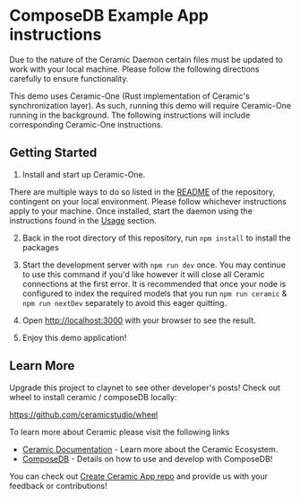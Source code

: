 # ComposeDB Example App instructions

Due to the nature of the Ceramic Daemon certain files must be updated to work with your local machine. Please follow the following directions carefully to ensure functionality.

This demo uses Ceramic-One (Rust implementation of Ceramic's synchronization layer). As such, running this demo will require Ceramic-One running in the background. The following instructions will include corresponding Ceramic-One instructions.

## Getting Started

1. Install and start up Ceramic-One.

There are multiple ways to do so listed in the [README](https://github.com/ceramicnetwork/rust-ceramic) of the repository, contingent on your local environment. Please follow whichever instructions apply to your machine. Once installed, start the daemon using the instructions found in the [Usage](https://github.com/ceramicnetwork/rust-ceramic?tab=readme-ov-file#usage) section.

2. Back in the root directory of this repository, run `npm install` to install the packages

3. Start the development server with `npm run dev` once. You may continue to use this command if you'd like however it will close all Ceramic connections at the first error. It is recommended that once your node is configured to index the required models that you run `npm run ceramic` & `npm run nextDev` separately to avoid this eager quitting.

4. Open [http://localhost:3000](http://localhost:3000) with your browser to see the result.

5. Enjoy this demo application!

## Learn More

Upgrade this project to claynet to see other developer's posts! Check out wheel to install ceramic / composeDB locally:

https://github.com/ceramicstudio/wheel

To learn more about Ceramic please visit the following links

- [Ceramic Documentation](https://developers.ceramic.network/learn/welcome/) - Learn more about the Ceramic Ecosystem.
- [ComposeDB](https://composedb.js.org/) - Details on how to use and develop with ComposeDB!

You can check out [Create Ceramic App repo](https://github.com/ceramicstudio/create-ceramic-app) and provide us with your feedback or contributions!
